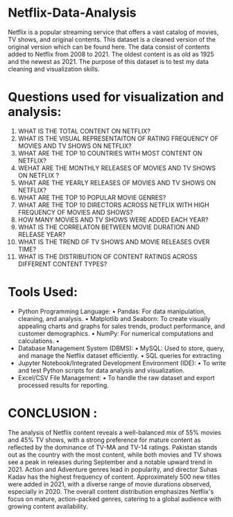 # Netflix-Data-Analysis

Netflix is a popular streaming service that offers a vast catalog of movies, TV shows, and original contents. This dataset is a cleaned version of the original version which can be found here. The data consist of contents added to Netflix from 2008 to 2021. The oldest content is as old as 1925 and the newest as 2021. The purpose of this dataset is to test my data cleaning and visualization skills.

# Questions used for visualization and analysis:
1. WHAT IS THE TOTAL CONTENT ON NETFLIX?
2. WHAT IS THE VISUAL REPRESENTAITON OF RATING FREQUENCY OF MOVIES AND TV SHOWS ON NETFLIX?
3. WHAT ARE THE TOP 10 COUNTRIES WITH MOST CONTENT ON NETFLIX?
4. WEHAT ARE THE MONTHLY RELEASES OF MOVIES AND TV SHOWS ON NETFLIX ?
5. WHAT ARE THE YEARLY RELEASES OF MOVIES AND TV SHOWS ON NETFLIX? 
6. WHAT ARE THE TOP 10 POPULAR MOVIE GENRES? 
7. WHAT ARE THE TOP 10 DIRECTORS ACROSS NETFLIX WITH HIGH FREQUENCY OF MOVIES AND SHOWS?
8. HOW MANY MOVIES AND TV SHOWS WERE ADDED EACH YEAR?
9. WHAT IS THE CORRELATON BETWEEN MOVIE DURATION AND RELEASE YEAR? 
10. WHAT IS THE TREND OF TV SHOWS AND MOVIE RELEASES OVER TIME? 
11. WHAT IS THE DISTRIBUTION OF CONTENT RATINGS ACROSS DIFFERENT CONTENT TYPES? 

# Tools Used:
- Python Programming Language: • Pandas: For data manipulation, cleaning, and analysis. • Matplotlib and Seaborn: To create visually appealing charts and graphs for sales trends, product performance, and customer demographics. • NumPy: For numerical computations and calculations. • 
- Database Management System (DBMS): • MySQL: Used to store, query, and manage the Netflix dataset efficiently. • SQL queries for extracting
- Jupyter Notebook/Integrated Development Environment (IDE): • To write and test Python scripts for data analysis and visualization.
- Excel/CSV File Management: • To handle the raw dataset and export processed results for reporting.

# CONCLUSION : 
The analysis of Netflix content reveals a well-balanced mix of 55% movies and 45% TV shows, with a strong preference for mature content as reflected by the dominance of TV-MA and TV-14 ratings. Pakistan stands out as the country with the most content, while both movies and TV shows see a peak in releases during September and a notable upward trend in 2021. Action and Adventure genres lead in popularity, and director Suhas Kadav has the highest frequency of content. Approximately 500 new titles were added in 2021, with a diverse range of movie durations observed, especially in 2020. The overall content distribution emphasizes Netflix's focus on mature, action-packed genres, catering to a global audience with growing content availability.
